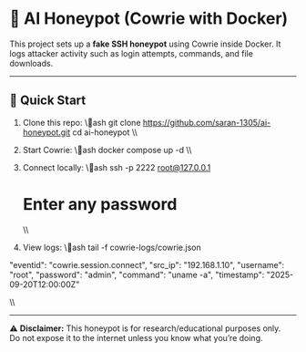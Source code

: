 ﻿# 🐝 AI Honeypot (Cowrie with Docker)

This project sets up a **fake SSH honeypot** using Cowrie inside Docker.
It logs attacker activity such as login attempts, commands, and file downloads.

---

## 🚀 Quick Start

1. Clone this repo:
   \\\ash
   git clone https://github.com/saran-1305/ai-honeypot.git
   cd ai-honeypot
   \\\

2. Start Cowrie:
   \\\ash
   docker compose up -d
   \\\

3. Connect locally:
   \\\ash
   ssh -p 2222 root@127.0.0.1
   # Enter any password
   \\\

4. View logs:
   \\\ash
   tail -f cowrie-logs/cowrie.json

  "eventid": "cowrie.session.connect",
  "src_ip": "192.168.1.10",
  "username": "root",
  "password": "admin",
  "command": "uname -a",
  "timestamp": "2025-09-20T12:00:00Z"


   \\\

---

⚠️ **Disclaimer:** This honeypot is for research/educational purposes only.  
Do not expose it to the internet unless you know what you’re doing.


